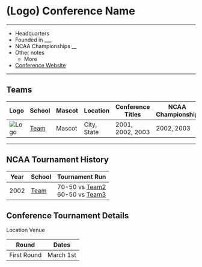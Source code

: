 # (Logo) Conference Name

---

- Headquarters
- Founded in ___
- NCAA Championships __
- Other notes
  - More
- [Conference Website]()
---

## Teams
| Logo | School | Mascot | Location | Conference Titles | NCAA Championship |
| --- | --- | --- | --- | --- | --- |
| ![Logo]() | [Team]() | Mascot | City, State | 2001, 2002, 2003 | 2002, 2003 |

---

## NCAA Tournament History
| Year | School | Tournament Run |
| --- | --- | --- |
| 2002 | [Team]() | 70-50 vs [Team2]() <br> 60-50 vs [Team3]() |

## Conference Tournament Details
Location
Venue

| Round | Dates |
| --- | --- |
| First Round | March 1st |